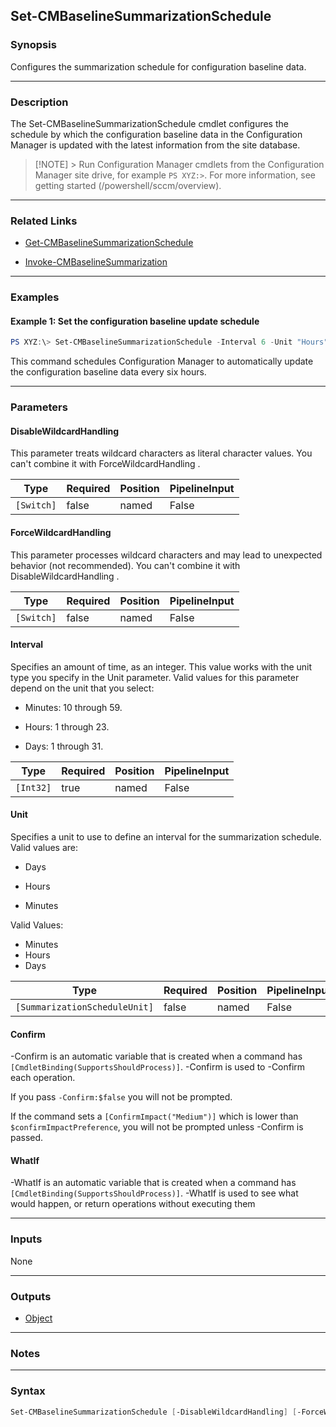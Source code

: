 Set-CMBaselineSummarizationSchedule
-----------------------------------




### Synopsis
Configures the summarization schedule for configuration baseline data.



---


### Description

The Set-CMBaselineSummarizationSchedule cmdlet configures the schedule by which the configuration baseline data in the Configuration Manager is updated with the latest information from the site database.



> [!NOTE] > Run Configuration Manager cmdlets from the Configuration Manager site drive, for example `PS XYZ:>`. For more information, see getting started (/powershell/sccm/overview).



---


### Related Links
* [Get-CMBaselineSummarizationSchedule](Get-CMBaselineSummarizationSchedule)



* [Invoke-CMBaselineSummarization](Invoke-CMBaselineSummarization)





---


### Examples
#### Example 1: Set the configuration baseline update schedule
```PowerShell
PS XYZ:\> Set-CMBaselineSummarizationSchedule -Interval 6 -Unit "Hours"
```
This command schedules Configuration Manager to automatically update the configuration baseline data every six hours.


---


### Parameters
#### **DisableWildcardHandling**

This parameter treats wildcard characters as literal character values. You can't combine it with ForceWildcardHandling .






|Type      |Required|Position|PipelineInput|
|----------|--------|--------|-------------|
|`[Switch]`|false   |named   |False        |



#### **ForceWildcardHandling**

This parameter processes wildcard characters and may lead to unexpected behavior (not recommended). You can't combine it with DisableWildcardHandling .






|Type      |Required|Position|PipelineInput|
|----------|--------|--------|-------------|
|`[Switch]`|false   |named   |False        |



#### **Interval**

Specifies an amount of time, as an integer. This value works with the unit type you specify in the Unit parameter. Valid values for this parameter depend on the unit that you select:


* Minutes: 10 through 59.


* Hours: 1 through 23.


* Days: 1 through 31.






|Type     |Required|Position|PipelineInput|
|---------|--------|--------|-------------|
|`[Int32]`|true    |named   |False        |



#### **Unit**

Specifies a unit to use to define an interval for the summarization schedule. Valid values are:


* Days


* Hours


* Minutes



Valid Values:

* Minutes
* Hours
* Days






|Type                         |Required|Position|PipelineInput|
|-----------------------------|--------|--------|-------------|
|`[SummarizationScheduleUnit]`|false   |named   |False        |



#### **Confirm**
-Confirm is an automatic variable that is created when a command has ```[CmdletBinding(SupportsShouldProcess)]```.
-Confirm is used to -Confirm each operation.

If you pass ```-Confirm:$false``` you will not be prompted.


If the command sets a ```[ConfirmImpact("Medium")]``` which is lower than ```$confirmImpactPreference```, you will not be prompted unless -Confirm is passed.

#### **WhatIf**
-WhatIf is an automatic variable that is created when a command has ```[CmdletBinding(SupportsShouldProcess)]```.
-WhatIf is used to see what would happen, or return operations without executing them


---


### Inputs
None





---


### Outputs
* [Object](https://learn.microsoft.com/en-us/dotnet/api/System.Object)






---


### Notes




---


### Syntax
```PowerShell
Set-CMBaselineSummarizationSchedule [-DisableWildcardHandling] [-ForceWildcardHandling] -Interval <Int32> [-Unit {Minutes | Hours | Days}] [-Confirm] [-WhatIf] [<CommonParameters>]
```
